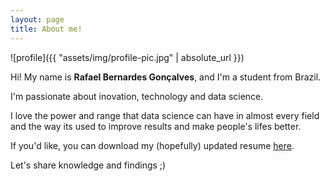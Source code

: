 ```yaml
---
layout: page
title: About me!
---
```


![profile]({{ "assets/img/profile-pic.jpg" | absolute_url }})

Hi! My name is **Rafael Bernardes Gonçalves**, and I'm a student from Brazil.

I'm passionate about inovation, technology and data science.

I love the power and range that data science can have in almost every field and the way its used to improve results and make people's lifes better.

If you'd like, you can download my (hopefully) updated resume [here](https://github.com/rafaelbg27/rafaelbg27.github.io/tree/gh-pages/assets/resume.pdf).

Let's share knowledge and findings ;)